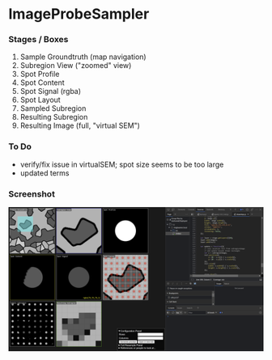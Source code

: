 # ImageProbeSampler

### Stages / Boxes
1. Sample Groundtruth (map navigation)
2. Subregion View ("zoomed" view)
3. Spot Profile
4. Spot Content
5. Spot Signal (rgba)
6. Spot Layout
7. Sampled Subregion
8. Resulting Subregion
9. Resulting Image (full, "virtual SEM")

### To Do
- verify/fix issue in virtualSEM; spot size seems to be too large
- updated terms
 
### Screenshot
![screenshot1](misc/screenshot1.png)

